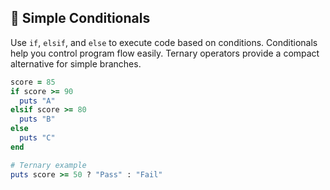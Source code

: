 ## 🧐 Simple Conditionals
Use `if`, `elsif`, and `else` to execute code based on conditions. Conditionals help you control program flow easily. Ternary operators provide a compact alternative for simple branches.

```ruby
score = 85
if score >= 90
  puts "A"
elsif score >= 80
  puts "B"
else
  puts "C"
end

# Ternary example
puts score >= 50 ? "Pass" : "Fail"
```